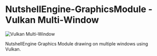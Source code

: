 # NutshellEngine-GraphicsModule - Vulkan Multi-Window
![Vulkan Multi-Window](https://i.imgur.com/WnWYMYU.png)

NutshellEngine Graphics Module drawing on multiple windows using Vulkan.